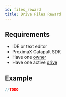 ```yaml
---
id: files_reward
title: Drive Files Reward
---
```


## Requirements
- IDE or text editor
- ProximaX Catapult SDK
- Have one [owner](../roles/owner.md)
- Have one active [drive](../built_in_features/drive/overview.md)

## Example

```go
//TODO
```
